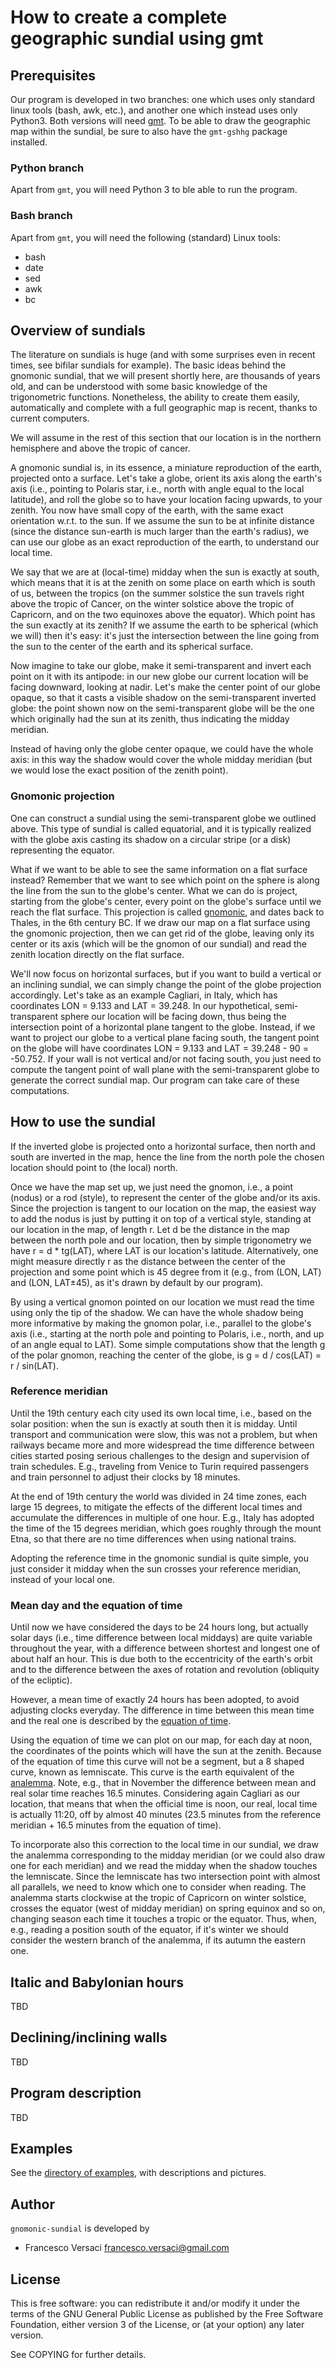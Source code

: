 # How to create a complete geographic sundial using gmt

## Prerequisites

Our program is developed in two branches: one which uses only standard
linux tools (bash, awk, etc.), and another one which instead uses only
Python3. Both versions will need
[gmt](http://gmt.soest.hawaii.edu/). To be able to draw the geographic
map within the sundial, be sure to also have the `gmt-gshhg` package
installed.

### Python branch

Apart from `gmt`, you will need Python 3 to ble able to run the
program.

### Bash branch

Apart from `gmt`, you will need the following (standard) Linux tools:

- bash
- date
- sed
- awk
- bc

## Overview of sundials

The literature on sundials is huge (and with some surprises even in
recent times, see bifilar sundials for example). The basic ideas
behind the gnomonic sundial, that we will present shortly here, are
thousands of years old, and can be understood with some basic
knowledge of the trigonometric functions. Nonetheless, the ability to
create them easily, automatically and complete with a full geographic
map is recent, thanks to current computers.

We will assume in the rest of this section that our location is in the
northern hemisphere and above the tropic of cancer.

A gnomonic sundial is, in its essence, a miniature reproduction of the
earth, projected onto a surface. Let's take a globe, orient its axis
along the earth's axis (i.e., pointing to Polaris star, i.e., north
with angle equal to the local latitude), and roll the globe so to have
your location facing upwards, to your zenith. You now have small copy
of the earth, with the same exact orientation w.r.t. to the sun. If we
assume the sun to be at infinite distance (since the distance
sun-earth is much larger than the earth's radius), we can use our globe
as an exact reproduction of the earth, to understand our local time.

We say that we are at (local-time) midday when the sun is exactly at
south, which means that it is at the zenith on some place on earth
which is south of us, between the tropics (on the summer solstice the
sun travels right above the tropic of Cancer, on the winter solstice
above the tropic of Capricorn, and on the two equinoxes above the
equator). Which point has the sun exactly at its zenith? If we assume
the earth to be spherical (which we will) then it's easy: it's just
the intersection between the line going from the sun to the center of
the earth and its spherical surface.

Now imagine to take our globe, make it semi-transparent and invert
each point on it with its antipode: in our new globe our current
location will be facing downward, looking at nadir. Let's make the
center point of our globe opaque, so that it casts a visible shadow on
the semi-transparent inverted globe: the point shown now on the
semi-transparent globe will be the one which originally had the sun at
its zenith, thus indicating the midday meridian.

Instead of having only the globe center opaque, we could have the
whole axis: in this way the shadow would cover the whole midday
meridian (but we would lose the exact position of the zenith point).

### Gnomonic projection

One can construct a sundial using the semi-transparent globe we
outlined above. This type of sundial is called equatorial, and it is
typically realized with the globe axis casting its shadow on a
circular stripe (or a disk) representing the equator.

What if we want to be able to see the same information on a flat
surface instead? Remember that we want to see which point on the
sphere is along the line from the sun to the globe's center. What we
can do is project, starting from the globe's center, every point on
the globe's surface until we reach the flat surface. This projection
is called
[gnomonic](https://en.wikipedia.org/wiki/Gnomonic_projection), and
dates back to Thales, in the 6th century BC. If we draw our map on a
flat surface using the gnomonic projection, then we can get rid of the
globe, leaving only its center or its axis (which will be the gnomon
of our sundial) and read the zenith location directly on the flat
surface.

We'll now focus on horizontal surfaces, but if you want to build a
vertical or an inclining sundial, we can simply change the point of
the globe projection accordingly. Let's take as an example Cagliari,
in Italy, which has coordinates LON = 9.133 and LAT = 39.248. In our
hypothetical, semi-transparent sphere our location will be facing
down, thus being the intersection point of a horizontal plane tangent
to the globe. Instead, if we want to project our globe to a vertical
plane facing south, the tangent point on the globe will have
coordinates LON = 9.133 and LAT = 39.248 - 90 = -50.752. If your wall
is not vertical and/or not facing south, you just need to compute the
tangent point of wall plane with the semi-transparent globe to
generate the correct sundial map. Our program can take care of these
computations.

## How to use the sundial

If the inverted globe is projected onto a horizontal surface, then
north and south are inverted in the map, hence the line from the north
pole the chosen location should point to (the local) north.

Once we have the map set up, we just need the gnomon, i.e., a point
(nodus) or a rod (style), to represent the center of the globe and/or
its axis. Since the projection is tangent to our location on the map,
the easiest way to add the nodus is just by putting it on top of a
vertical style, standing at our location in the map, of length r. Let
d be the distance in the map between the north pole and our location,
then by simple trigonometry we have r = d * tg(LAT), where LAT is our
location's latitude. Alternatively, one might measure
directly r as the distance between the center of the projection and
some point which is 45 degree from it (e.g., from (LON, LAT) and (LON,
LAT±45), as it's drawn by default by our program).

By using a vertical gnomon pointed on our location we must read the
time using only the tip of the shadow.  We can have the whole shadow being more
informative by making the gnomon polar, i.e., parallel to the globe's
axis (i.e., starting at the north pole and pointing to Polaris, i.e.,
north, and up of an angle equal to LAT). Some simple computations show
that the length g of the polar gnomon, reaching the center of the
globe, is g = d / cos(LAT) = r / sin(LAT).


### Reference meridian

Until the 19th century each city used its own local time, i.e., based
on the solar position: when the sun is exactly at south then it is
midday. Until transport and communication were slow, this was not a
problem, but when railways became more and more widespread the time
difference between cities started posing serious challenges to the
design and supervision of train schedules. E.g., traveling from Venice
to Turin required passengers and train personnel to adjust their
clocks by 18 minutes.

At the end of 19th century the world was divided in 24 time zones,
each large 15 degrees, to mitigate the effects of the different local
times and accumulate the differences in multiple of one hour.  E.g.,
Italy has adopted the time of the 15 degrees meridian, which goes roughly
through the mount Etna, so that there are no time differences when
using national trains.

Adopting the reference time in the gnomonic sundial is quite simple,
you just consider it midday when the sun crosses your reference
meridian, instead of your local one.

### Mean day and the equation of time

Until now we have considered the days to be 24 hours long, but
actually solar days (i.e., time difference between local middays) are
quite variable throughout the year, with a difference between shortest
and longest one of about half an hour. This is due both to the
eccentricity of the earth's orbit and to the difference between the
axes of rotation and revolution (obliquity of the ecliptic).

However, a mean time of exactly 24 hours has been adopted, to avoid
adjusting clocks everyday. The difference in time between this mean
time and the real one is described by the [equation of
time](https://en.wikipedia.org/wiki/Equation_of_time).

Using the equation of time we can plot on our map, for each day at
noon, the coordinates of the points which will have the sun at the
zenith. Because of the equation of time this curve will not be a
segment, but a 8 shaped curve, known as lemniscate. This curve is the
earth equivalent of the
[analemma](https://en.wikipedia.org/wiki/Analemma). Note, e.g., that
in November the difference between mean and real solar time reaches
16.5 minutes. Considering again Cagliari as our location, that means
that when the official time is noon, our real, local time is actually
11:20, off by almost 40 minutes (23.5 minutes from the reference
meridian + 16.5 minutes from the equation of time).

To incorporate also this correction to the local time in our sundial,
we draw the analemma corresponding to the midday meridian (or we
could also draw one for each meridian) and we read the midday when the
shadow touches the lemniscate. Since the lemniscate has two
intersection point with almost all parallels, we need to know which
one to consider when reading. The analemma starts clockwise at the
tropic of Capricorn on winter solstice, crosses the equator (west of
midday meridian) on spring equinox and so on, changing season each
time it touches a tropic or the equator. Thus, when, e.g., reading a
position south of the equator, if it's winter we should consider the
western branch of the analemma, if its autumn the eastern one.

## Italic and Babylonian hours

TBD

## Declining/inclining walls

TBD

## Program description

TBD

## Examples

See the [directory of examples](examples/), with descriptions and
pictures.

## Author

`gnomonic-sundial` is developed by
  * Francesco Versaci <francesco.versaci@gmail.com>


## License

This is free software: you can redistribute it and/or modify it under
the terms of the GNU General Public License as published by the Free
Software Foundation, either version 3 of the License, or (at your
option) any later version.

See COPYING for further details.
